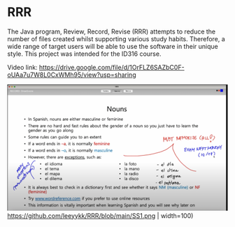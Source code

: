 # RRR
The Java program, Review, Record, Revise (RRR) attempts to reduce the number of files created whilst supporting various study habits. Therefore, a wide range of target users will be able to use the software in their unique style. This project was intended for the ID316 course.

Video link: https://drive.google.com/file/d/1OrFLZ6SAZbC0F-oUAa7u7W8L0CxWMh95/view?usp=sharing

![alt text](https://github.com/leeyykk/RRR/blob/main/SS1.png)https://github.com/leeyykk/RRR/blob/main/SS1.png | width=100)
